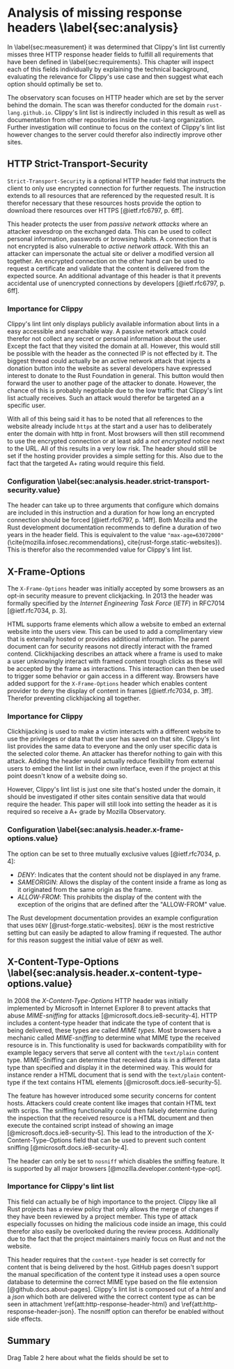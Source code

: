 # Analysis of missing response headers \label{sec:analysis}
<!-- Reviewed: 1x rewritten -->
In \label{sec:measurement} it was determined that Clippy's lint list currently misses three HTTP response header fields to fulfill all requirements that have been defined in \label{sec:requirements}. This chapter will inspect each of this fields individually by explaining the technical background, evaluating the relevance for Clippy's use case and then suggest what each option should optimally be set to.

The observatory scan focuses on HTTP header which are set by the server behind the domain. The scan was therefor conducted for the domain `rust-lang.github.io`. Clippy's lint list is indirectly included in this result as well as documentation from other repositories inside the rust-lang organization. Further investigation will continue to focus on the context of Clippy's lint list however changes to the server could therefor also indirectly improve other sites.

## HTTP Strict-Transport-Security
<!-- Reviewed: 1x rewritten -->
`Strict-Transport-Security` is a optional HTTP header field that instructs the client to only use encrypted connection for further requests. The instruction extends to all resources that are referenced by the requested result. It is therefor necessary that these resources hosts provide the option to download there resources over HTTPS [@ietf.rfc6797, p. 6ff].

This header protects the user from _passive network attacks_ where an attacker eavesdrop on the exchanged data. This can be used to collect personal information, passwords or browsing habits. A connection that is not encrypted is also vulnerable to _active network attack_. With this an attacker can impersonate the actual site or deliver a modified version all together. An encrypted connection on the other hand can be used to request a certificate and validate that the content is delivered from the expected source. An additional advantage of this header is that it prevents accidental use of unencrypted connections by developers [@ietf.rfc6797, p. 6ff].

### Importance for Clippy
<!-- Reviewed: 1x rewritten -->
Clippy's lint lint only displays publicly available information about lints in a easy accessible and searchable way. A passive network attack could therefor not collect any secret or personal information about the user. Except the fact that they visited the domain at all. However, this would still be possible with the header as the connected IP is not effected by it. The biggest thread could actually be an active network attack that injects a donation button into the website as several developers have expressed interest to donate to the Rust Foundation in general. This button would then forward the user to another page of the attacker to donate. However, the chance of this is probably negotiable due to the low traffic that Clippy's lint list actually receives. Such an attack would therefor be targeted an a specific user.

With all of this being said it has to be noted that all references to the website already include `https` at the start and a user has to deliberately enter the domain with http in front. Most browsers will then still recommend to use the encrypted connection or at least add a _not encrypted_ notice next to the URL. All of this results in a very low risk. The header should still be set if the hosting provider provides a simple setting for this. Also due to the fact that the targeted A+ rating would require this field.

### Configuration \label{sec:analysis.header.strict-transport-security.value}
<!-- Reviewed: 1x rewritten -->
The header can take up to three arguments that configure which domains are included in this instruction and a duration for how long an encrypted connection should be forced [@ietf.rfc6797, p. 14ff]. Both Mozilla and the Rust development documentation recommends to define a duration of two years in the header field. This is equivalent to the value `"max-age=63072000"` (\cite{mozilla.infosec.recommendations}, cite{rust-forge.static-websites}). This is therefor also the recommended value for Clippy's lint list.

## X-Frame-Options
<!-- Reviewed: 1x rewritten -->
The `X-Frame-Options` header was initially accepted by some browsers as an opt-in security measure to prevent clickjacking. In 2013 the header was formally specified by the _Internet Engineering Task Force_ (_IETF_) in RFC7014 [@ietf.rfc7034, p. 3].

HTML supports frame elements which allow a website to embed an external website into the users view. This can be used to add a complimentary view that is externally hosted or provides additional information. The parent document can for security reasons not directly interact with the framed contend. Clickhijacking describes an attack where a frame is used to make a user unknowingly interact with framed content trough clicks as these will be accepted by the frame as interactions. This interaction can then be used to trigger some behavior or gain access in a different way. Browsers have added support for the `X-Frame-Options` header which enables content provider to deny the display of content in frames [@ietf.rfc7034, p. 3ff]. Therefor preventing clickhijacking all together.

### Importance for Clippy
<!-- Reviewed: 1x slight adjustments -->
Clickhijacking is used to make a victim interacts with a different website to use the privileges or data that the user has saved on that site. Clippy's lint list provides the same data to everyone and the only user specific data is the selected color theme. An attacker has therefor nothing to gain with this attack. Adding the header would actually reduce flexibility from external users to embed the lint list in their own interface, even if the project at this point doesn't know of a website doing so.

However, Clippy's lint list is just one site that's hosted under the domain, it should be investigated if other sites contain sensitive data that would require the header. This paper will still look into setting the header as it is required so receive a A+ grade by Mozilla Observatory.

### Configuration \label{sec:analysis.header.x-frame-options.value}
<!-- Reviewed: 1x slight adjustments -->
The option can be set to three mutually exclusive values [@ietf.rfc7034, p. 4]:

* _DENY_: Indicates that the content should not be displayed in any frame.
* _SAMEORIGIN_: Allows the display of the content inside a frame as long as it originated from the same origin as the frame.
* _ALLOW-FROM_: This prohibits the display of the content with the exception of the origins that are defined after the "ALLOW-FROM" value.

The Rust development documentation provides an example configuration that uses `DENY` [@rust-forge.static-websites]. `DENY` is the most restrictive setting but can easily be adapted to allow framing if requested. The author for this reason suggest the initial value of `DENY` as well.

## X-Content-Type-Options \label{sec:analysis.header.x-content-type-options.value}
In 2008 the _X-Content-Type-Options_ HTTP header was initially implemented by Microsoft in Internet Explorer 8 to prevent attacks that abuse _MIME-sniffing_ for attacks [@microsoft.docs.ie8-security-4]. HTTP includes a content-type header that indicate the type of content that is being delivered, these types are called _MIME types_. Most browsers have a mechanic called _MIME-sniffing_ to determine what MIME type the received resource is in. This functionality is used for backwards compatibility with for example legacy servers that serve all content with the `text/plain` content type. MIME-Sniffing can determine that received data is in a different data type than specified and display it in the determined way. This would for instance render a HTML document that is send with the `text/plain` content-type if the text contains HTML elements [@microsoft.docs.ie8-security-5].

The feature has however introduced some security concerns for content hosts. Attackers could create content like images that contain HTML text with scrips. The sniffing functionality could then falsely determine during the inspection that the received resource is a HTML document and then execute the contained script instead of showing an image [@microsoft.docs.ie8-security-5]. This lead to the introduction of the X-Content-Type-Options field that can be used to prevent such content sniffing [@microsoft.docs.ie8-security-4].

The header can only be set to `nosniff` which disables the sniffing feature. It is supported by all major browsers [@mozilla.developer.content-type-opt].

### Importance for Clippy's lint list
This field can actually be of high importance to the project. Clippy like all Rust projects has a review policy that only allows the merge of changes if they have been reviewed by a project member. This type of attack especially focusses on hiding the malicious code inside an image, this could therefor also easily be overlooked during the review process. Additionally due to the fact that the project maintainers mainly focus on Rust and not the website.

This header requires that the `content-type` header is set correctly for content that is being delivered by the host. GitHub pages doesn't support the manual specification of the content type it instead uses a open source database to determine the correct MIME type based on the file extension [@github.docs.about-pages]. Clippy's lint list is composed out of a _html_ and a _json_ which both are delivered withe the correct content type as can be seen in attachment \ref{att:http-response-header-html} and \ref{att:http-response-header-json}. The nosniff option can therefor be enabled without side effects.

## Summary

Drag Table 2 here about what the fields should be set to

<!--
## Technical background

Give hosting background IE the website is deployed using GH Pages etc...

## Technical problems
* Explaining the grade C from _Mozilla Observatory_
* This should definitely include scientific sources to make this a valid paper
    * The examiner noted that the paper outline seems interesting but that I need to take care to include scientific sources
* Explanation why the listed security risks are security risks

## Slow loading times (Browser debug tools)
Mention works for:
* rustfmt's website shows that fast loading times are possible -> analysis

## Running benchmarks

Hello

-->
